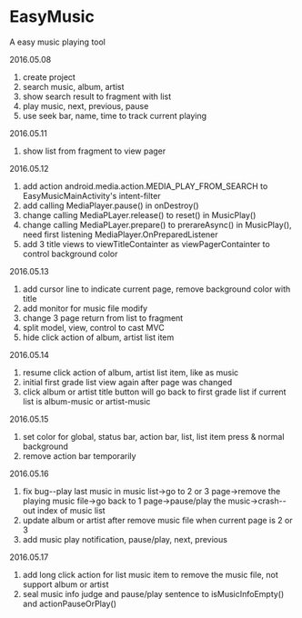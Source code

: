 # EasyMusic
A easy music playing tool

2016.05.08
1. create project
2. search music, album, artist
3. show search result to fragment with list
4. play music, next, previous, pause
5. use seek bar, name, time to track current playing

2016.05.11
1. show list from fragment to view pager

2016.05.12
1. add action android.media.action.MEDIA_PLAY_FROM_SEARCH to EasyMusicMainActivity's intent-filter
2. add calling MediaPlayer.pause() in onDestroy()
3. change calling MediaPLayer.release() to reset() in MusicPlay()
4. change calling MediaPLayer.prepare() to prerareAsync() in MusicPlay(), need first listening MediaPlayer.OnPreparedListener
5. add 3 title views to viewTitleContainter as viewPagerContainter to control background color

2016.05.13
1. add cursor line to indicate current page, remove background color with title
2. add monitor for music file modify
3. change 3 page return from list to fragment
4. split model, view, control to cast MVC
5. hide click action of album, artist list item 
 
 2016.05.14
 1. resume click action of album, artist list item, like as music
 2. initial first grade list view again after page was changed
 3. click album or artist title button will go back to first grade list if current list is album-music or artist-music

2016.05.15
1. set color for global, status bar, action bar,  list, list item press & normal background
2. remove action bar  temporarily

2016.05.16
1. fix bug--play last music in music list->go to 2 or 3 page->remove the playing music file->go back to 1 page->pause/play the music->crash--out index of music list
2. update album or artist after remove music file when current page is 2 or 3
3. add music play notification, pause/play, next, previous

2016.05.17
1. add long click action for list music item to remove the music file, not support album or artist
2. seal music info judge and pause/play sentence to isMusicInfoEmpty() and actionPauseOrPlay()